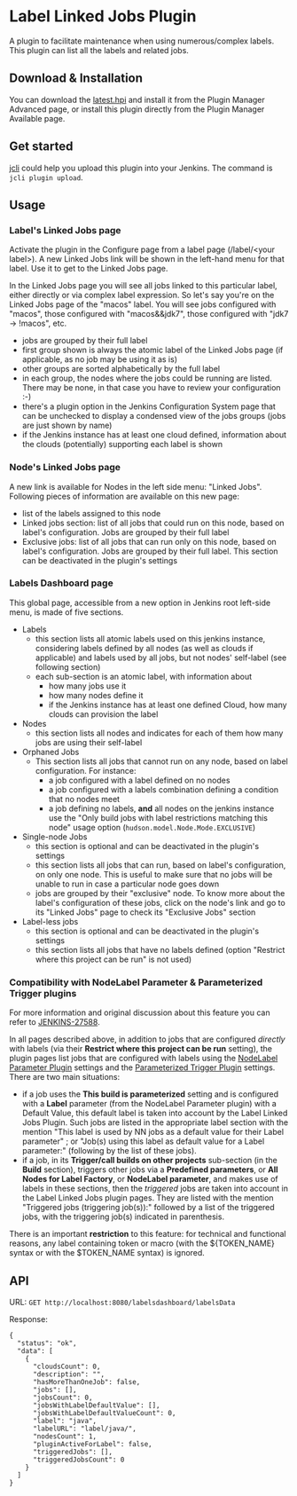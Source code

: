 # Label Linked Jobs Plugin

A plugin to facilitate maintenance when using numerous/complex labels.
This plugin can list all the labels and related jobs.

## Download & Installation

You can download the [latest.hpi](http://updates.jenkins-ci.org/latest/label-linked-jobs.hpi) and install it from the Plugin Manager Advanced page, or install this plugin directly from the Plugin Manager Available page.

## Get started

[jcli](https://github.com/jenkins-zh/jenkins-cli) could help you upload this plugin into your Jenkins. The command is `jcli plugin upload`.

## Usage

### Label's Linked Jobs page

Activate the plugin in the Configure page from a label page
(/label/\<your label\>). A new Linked Jobs link will be shown in the
left-hand menu for that label. Use it to get to the Linked Jobs page.

In the Linked Jobs page you will see all jobs linked to this particular
label, either directly or via complex label expression. So let's say
you're on the Linked Jobs page of the "macos" label. You will see jobs
configured with "macos", those configured with "macos&&jdk7", those
configured with "jdk7 -\> !macos", etc.

-   jobs are grouped by their full label
-   first group shown is always the atomic label of the Linked Jobs page
    (if applicable, as no job may be using it as is)
-   other groups are sorted alphabetically by the full label
-   in each group, the nodes where the jobs could be running are listed.
    There may be none, in that case you have to review your
    configuration :-)
-   there's a plugin option in the Jenkins Configuration System page
    that can be unchecked to display a condensed view of the jobs groups
    (jobs are just shown by name)
-   if the Jenkins instance has at least one cloud defined, information
    about the clouds (potentially) supporting each label is shown

### Node's Linked Jobs page

A new link is available for Nodes in the left side menu: "Linked Jobs".
Following pieces of information are available on this new page:

-   list of the labels assigned to this node
-   Linked jobs section: list of all jobs that could run on this node,
    based on label's configuration. Jobs are grouped by their full label
-   Exclusive jobs: list of all jobs that can run only on this node,
    based on label's configuration. Jobs are grouped by their full
    label. This section can be deactivated in the plugin's settings

### Labels Dashboard page

This global page, accessible from a new option in Jenkins root left-side
menu, is made of five sections.

-   Labels
    -   this section lists all atomic labels used on this jenkins
        instance, considering labels defined by all nodes (as well as
        clouds if applicable) and labels used by all jobs, but not
        nodes' self-label (see following section)
    -   each sub-section is an atomic label, with information about
        -   how many jobs use it
        -   how many nodes define it
        -   if the Jenkins instance has at least one defined Cloud, how
            many clouds can provision the label
-   Nodes
    -   this section lists all nodes and indicates for each of them how
        many jobs are using their self-label
-   Orphaned Jobs
    -   This section lists all jobs that cannot run on any node, based
        on label configuration. For instance:
        -   a job configured with a label defined on no nodes
        -   a job configured with a labels combination defining a
            condition that no nodes meet
        -   a job defining no labels, **and** all nodes on the jenkins
            instance use the "Only build jobs with label restrictions
            matching this node" usage option
            (`hudson.model.Node.Mode.EXCLUSIVE`)
-   Single-node Jobs
    -   this section is optional and can be deactivated in the plugin's
        settings
    -   this section lists all jobs that can run, based on label's
        configuration, on only one node. This is useful to make sure
        that no jobs will be unable to run in case a particular node
        goes down
    -   jobs are grouped by their "exclusive" node. To know more about
        the label's configuration of these jobs, click on the node's
        link and go to its "Linked Jobs" page to check its "Exclusive
        Jobs" section
-   Label-less jobs
    -   this section is optional and can be deactivated in the plugin's
        settings
    -   this section lists all jobs that have no labels defined (option
        "Restrict where this project can be run" is not used)

### Compatibility with NodeLabel Parameter & Parameterized Trigger plugins

For more information and original discussion about this feature you can
refer to
[JENKINS-27588](https://issues.jenkins-ci.org/browse/JENKINS-27588).

In all pages described above, in addition to jobs that are configured
*directly* with labels (via their **Restrict where this project can be
run** setting), the plugin pages list jobs that are configured with
labels using the [NodeLabel Parameter
Plugin](https://wiki.jenkins-ci.org/display/JENKINS/NodeLabel+Parameter+Plugin)
settings and the [Parameterized Trigger
Plugin](https://wiki.jenkins-ci.org/display/JENKINS/Parameterized+Trigger+Plugin)
settings. There are two main situations:

-   if a job uses the **This build is parameterized** setting and is
    configured with a **Label** parameter (from the NodeLabel Parameter
    plugin) with a Default Value, this default label is taken into
    account by the Label Linked Jobs Plugin. Such jobs are listed in the
    appropriate label section with the mention "This label is used by NN
    jobs as a default value for their Label parameter" ; or "Job(s)
    using this label as default value for a Label parameter:" (following
    by the list of these jobs).
-   if a job, in its **Trigger/call builds on other projects**
    sub-section (in the **Build** section), triggers other jobs via a
    **Predefined parameters**, or **All Nodes for Label Factory**, or
    **NodeLabel parameter**, and makes use of labels in these sections,
    then the *triggered* jobs are taken into account in the Label Linked
    Jobs plugin pages. They are listed with the mention "Triggered jobs
    (triggering job(s)):" followed by a list of the triggered jobs, with
    the triggering job(s) indicated in parenthesis.

There is an important **restriction** to this feature: for technical and
functional reasons, any label containing token or macro (with the
${TOKEN\_NAME} syntax or with the $TOKEN\_NAME syntax) is ignored.

## API

URL: `GET http://localhost:8080/labelsdashboard/labelsData`

Response:
```
{
  "status": "ok",
  "data": [
    {
      "cloudsCount": 0,
      "description": "",
      "hasMoreThanOneJob": false,
      "jobs": [],
      "jobsCount": 0,
      "jobsWithLabelDefaultValue": [],
      "jobsWithLabelDefaultValueCount": 0,
      "label": "java",
      "labelURL": "label/java/",
      "nodesCount": 1,
      "pluginActiveForLabel": false,
      "triggeredJobs": [],
      "triggeredJobsCount": 0
    }
  ]
}
```
